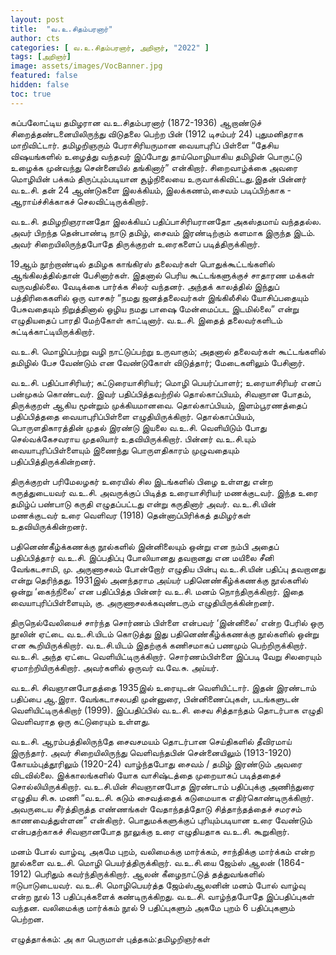 ```yaml
---
layout: post
title:  "வ.உ.சிதம்பரனார்"
author: cts
categories: [ வ.உ.சிதம்பரனார், அறிஞர், "2022" ]
tags: [அறிஞர்]
image: assets/images/VocBanner.jpg
featured: false
hidden: false
toc: true
---
```


கப்பலோட்டிய தமிழரான வ.உ.சிதம்பரனார் (1872-1936) ஆறாண்டுச் சிறைத்தண்டனையிலிருந்து விடுதலை பெற்ற பின் (1912 டிசம்பர் 24) புதுமனிதராக மாறிவிட்டார். தமிழறிஞரும் பேராசிரியருமான வையாபுரிப் பிள்ளை “தேசிய விஷயங்களில் உழைத்து வந்தவர் இப்போது தாய்மொழியாகிய தமிழின் பொருட்டு உழைக்க முன்வந்து சென்னையில் தங்கினார்” என்கிறார். சிறைவாழ்க்கை அவரை மொழியின் பக்கம் திருப்பும்படியான சூழ்நிலையை உருவாக்கிவிட்டது.இதன் பின்னர் வ.உ.சி. தன் 24 ஆண்டுகளை இலக்கியம், இலக்கணம்,சைவம் படிப்பிற்காக - ஆராய்ச்சிக்காகச் செலவிட்டிருக்கிறார். 

வ.உ.சி. தமிழறிஞரானதோ இலக்கியப் பதிப்பாசிரியரானதோ அகஸ்தமாய் வந்ததல்ல. அவர் பிறந்த தென்பாண்டி நாடு தமிழ், சைவம் இரண்டிற்கும் களமாக இருந்த இடம். அவர் சிறையிலிருந்தபோதே திருக்குறள் உரைகளைப் படித்திருக்கிறார். 

19ஆம் நூற்றாண்டில் தமிழக காங்கிரஸ் தலைவர்கள் பொதுக்கூட்டங்களில் ஆங்கிலத்தில்தான் பேசினார்கள். இதனால் பெரிய கூட்டங்களுக்குச் சாதாரண மக்கள் வருவதில்லை. வேடிக்கை பார்க்க சிலர் வந்தனர். அந்தக் காலத்தில் இந்துப் பத்திரிகைகளில் ஒரு வாசகர் “நமது ஜனத்தலைவர்கள் இங்கிலீசில் யோசிப்பதையும் பேசுவதையும் நிறுத்தினால் ஒழிய நமது பாஷை மேன்மைப்பட இடமில்லை” என்று எழுதியதைப் பாரதி மேற்கோள் காட்டினார். வ.உ.சி. இதைத் தலைவர்களிடம் சுட்டிக்காட்டியிருக்கிறார். 

வ.உ.சி. மொழிப்பற்று வழி நாட்டுப்பற்று உருவாகும்; அதனால் தலைவர்கள் கூட்டங்களில் தமிழில் பேச வேண்டும் என வேண்டுகோள் விடுத்தார்; மேடைகளிலும் பேசினார். 

வ.உ.சி. பதிப்பாசிரியர்; கட்டுரையாசிரியர்; மொழி பெயர்ப்பாளர்; உரையாசிரியர் எனப் பன்முகம் கொண்டவர். இவர் பதிப்பித்தவற்றில் தொல்காப்பியம், சிவஞான போதம், திருக்குறள் ஆகிய மூன்றும் முக்கியமானவை. தொல்காப்பியம், இளம்பூரணத்தைப் பதிப்பித்ததை வையாபுரிப்பிள்ளை எழுதியிருக்கிறார். தொல்காப்பியம், பொருளதிகாரத்தின் முதல் இரண்டு இயலை வ.உ.சி. வெளியிடும் போது செல்வக்கேசவராய முதலியார் உதவியிருக்கிறார். பின்னர் வ.உ.சி.யும் வையாபுரிப்பிள்ளையும் இணைந்து பொருளதிகாரம் முழுவதையும் பதிப்பித்திருக்கின்றனர். 

திருக்குறள் பரிமேலழகர் உரையில் சில இடங்களில் பிழை உள்ளது என்ற கருத்துடையவர் வ.உ.சி. அவருக்குப் பிடித்த உரையாசிரியர் மணக்குடவர். இந்த உரை தமிழ்ப் பண்பாடு கருதி எழுதப்பட்டது என்று கருதினார் அவர். வ.உ.சி.யின் மணக்குடவர் உரை வெளிவர (1918) தென்னாப்பிரிக்கத் தமிழர்கள் உதவியிருக்கின்றனர். 

பதினெண்கீழ்க்கணக்கு நூல்களில் இன்னிலையும் ஒன்று என நம்பி அதைப் பதிப்பித்தார் வ.உ.சி. இப்பதிப்பு போலியானது தவறானது என மயிலை சீனி வேங்கடசாமி, மு. அருணாசலம் போன்றோர் எழுதிய பின்பு வ.உ.சி.யின் பதிப்பு தவறானது என்று தெரிந்தது. 1931இல் அனந்தராம அய்யர் பதினெண்கீழ்க்கணக்கு நூல்களில் ஒன்று ‘கைந்நிலை’ என பதிப்பித்த பின்னர் வ.உ.சி. மனம் நொந்திருக்கிறார். இதை வையாபுரிப்பிள்ளையும், கு. அருணாசலக்கவுண்டரும் எழுதியிருக்கின்றனர். 

திருநெல்வேலியைச் சார்ந்த சொர்ணம் பிள்ளை என்பவர் ‘இன்னிலை’ என்ற பேரில் ஒரு நூலின் ஏட்டை வ.உ.சி.யிடம் கொடுத்து இது பதினெண்கீழ்க்கணக்கு நூல்களில் ஒன்று என கூறியிருக்கிறார். வ.உ.சி.யிடம் இதற்குக் கணிசமாகப் பணமும் பெற்றிருக்கிறார். வ.உ.சி. அந்த ஏட்டை வெளியிட்டிருக்கிறார். சொர்ணம்பிள்ளை இப்படி வேறு சிலரையும் ஏமாற்றியிருக்கிறார். அவர்களில் ஒருவர் வ.வே.சு. அய்யர். 

வ.உ.சி. சிவஞானபோதத்தை 1935இல் உரையுடன் வெளியிட்டார். இதன் இரண்டாம் பதிப்பை ஆ.இரா. வேங்கடாசலபதி முன்னுரை, பின்னிணைப்புகள், படங்களுடன் வெளியிட்டிருக்கிறார் (1999). இப்பதிப்பில் வ.உ.சி. சைவ சித்தாந்தம் தொடர்பாக எழுதி வெளிவராத ஒரு கட்டுரையும் உள்ளது. 

வ.உ.சி. ஆரம்பத்திலிருந்தே சைவசமயம் தொடர்பான செய்திகளில் தீவிரமாய் இருந்தார். அவர் சிறையிலிருந்து வெளிவந்தபின் சென்னையிலும் (1913-1920) கோயம்புத்தூரிலும் (1920-24) வாழ்ந்தபோது சைவம் / தமிழ் இரண்டும் அவரை விடவில்லை. இக்காலங்களில் யோக வாசிஷ்டத்தை முறையாகப் படித்ததைச் சொல்லியிருக்கிறார். வ.உ.சி.யின் சிவஞானபோத இரண்டாம் பதிப்புக்கு அணிந்துரை எழுதிய சி.சு. மணி “வ.உ.சி. கடும் சைவத்தைக் கடுமையாக எதிர்கொண்டிருக்கிறார். அவருடைய சீர்த்திருத்த எண்ணங்கள் வேதாந்தத்தோடு சித்தாந்தத்தைச் சமரசம் காணவைத்துள்ளன” என்கிறார். பொதுமக்களுக்குப் புரியும்படியான உரை வேண்டும் என்பதற்காகச் சிவஞானபோத நூலுக்கு உரை எழுதியதாக வ.உ.சி. கூறுகிறார். 

மனம் போல் வாழ்வு, அகமே புறம், வலிமைக்கு மார்க்கம், சாந்திக்கு மார்க்கம் என்ற நூல்களை வ.உ.சி. மொழி பெயர்த்திருக்கிறார். வ.உ.சி.யை ஜேம்ஸ் ஆலன் (1864-1912) பெரிதும் கவர்ந்திருக்கிறார். ஆலன் கீழைநாட்டுத் தத்துவங்களில் ஈடுபாடுடையவர். வ.உ.சி. மொழிபெயர்த்த ஜேம்ஸ்ஆலனின் மனம் போல் வாழ்வு என்ற நூல் 13 பதிப்புக்களைக் கண்டிருக்கிறது. வ.உ.சி. வாழ்ந்தபோதே இப்பதிப்புகள் வந்தன. வலிமைக்கு மார்க்கம் நூல் 9 பதிப்புகளும் அகமே புறம் 6 பதிப்புகளும் பெற்றன.

எழுத்தாக்கம்: அ கா பெருமாள்
புத்தகம்:தமிழறிஞர்கள்
